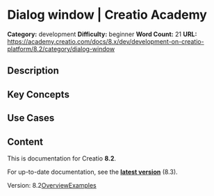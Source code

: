 # Dialog window | Creatio Academy

**Category:** development **Difficulty:** beginner **Word Count:** 21 **URL:**
https://academy.creatio.com/docs/8.x/dev/development-on-creatio-platform/8.2/category/dialog-window

## Description

## Key Concepts

## Use Cases

## Content

This is documentation for Creatio **8.2**.

For up-to-date documentation, see the
**[latest version](/docs/8.x/dev/development-on-creatio-platform/category/dialog-window)**
(8.3).

Version:
8.2[Overview](/docs/8.x/dev/development-on-creatio-platform/8.2/platform-customization/freedom-ui/dialog-window/overview)[Examples](/docs/8.x/dev/development-on-creatio-platform/8.2/dialog-window-examples)

